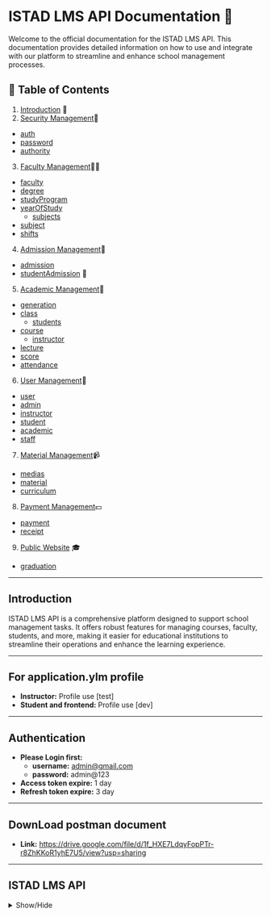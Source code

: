 # ISTAD LMS API Documentation 🚀

Welcome to the official documentation for the ISTAD LMS API. This documentation provides detailed information on how to use and integrate with our platform to streamline and enhance school management processes.

## 📑 Table of Contents

1. [Introduction](#introduction) 🌟
2. [Security Management](#security-management)🔐
- [auth](#auth)
- [password](#password)
- [authority](#authority)
3. [Faculty Management](#faculty-management)👩‍🏫
- [faculty](#faculty)
- [degree](#degree)
- [studyProgram](#studyprogram)
- [yearOfStudy](#yearofstudy)
  - [subjects](#subjects)
- [subject](#subject)
- [shifts](#shifts)
4. [Admission Management](#admission-management)📝
- [admission](#admission)
- [studentAdmission](#studentAdmission) 👨
5. [Academic Management](#academic-management)🔄
- [generation](#generation)
- [class](#class)
  - [students](#students)
- [course](#course)
  - [instructor](#instructor)
- [lecture](#lecture)
- [score](#score)
- [attendance](#attendance)
6. [User Management](#user-management)👤
- [user](#user)
- [admin](#admin)
- [instructor](#instructor)
- [student](#student)
- [academic](#academic)
- [staff](#staff)
7. [Material Management](#material-management)📹
- [medias](#medias)
- [material](#material)
- [curriculum](#curriculum)
8. [Payment Management](#payment-management)💵
- [payment](#payment)
- [receipt](#receipt)
9. [Public Website](#public-website) 🎓
- [graduation](#graduation)

---

## Introduction <a name="introduction"></a>

ISTAD LMS API is a comprehensive platform designed to support school management tasks. It offers robust features for managing courses, faculty, students, and more, making it easier for educational institutions to streamline their operations and enhance the learning experience.

---

## For application.ylm profile <a name=""></a>


- **Instructor:** Profile use [test]
- **Student and frontend:** Profile use [dev]

---

## Authentication <a name=""></a>


- **Please Login first:** 
  - **username:** admin@gmail.com
  - **password:** admin@123
- **Access token expire:** 1 day
- **Refresh token expire:** 3 day

---
## DownLoad postman document <a name=""></a>
- **Link:** https://drive.google.com/file/d/1f_HXE7LdqyFopPTr-r8ZhKKoR1yhE7U5/view?usp=sharing
---
## ISTAD LMS API <a name="istad-lms-api"></a>

<details><summary>Show/Hide</summary>

## Security Management <a name="security-management"></a>

<details><summary>Show/Hide</summary>

## auth <a name="auth"></a>

<details><summary>Show/Hide</summary>

- **login** 
  - **Description:** Endpoint to login.
  - **HTTP Method:** POST
  - **Endpoint:** `/api/v1/auth/login`
  - **Request Body:**

```json
{

  "emailOrUsername": "admin@gmail.com",

  "password": "admin"

}


```
- **Response:** No examples available

- **register(not use)** 
  - **Description:** Endpoint to register(not use).
  - **HTTP Method:** POST
  - **Endpoint:** `/api/v1/auth/register`
  - **Request Body:**

```json
{

   "alias": "pov soknem",

  "nameEn": "soknem",

  "nameKh": "soknem",

  "username": "soknem1234",

   "gender": "Male",

  "email": "soknem@gmail.com",

  "password": "password123",

  "profileImage": "http://example.com/profile.jpg",

  "phoneNumber": "9745632366",

  "cityOrProvince": "Phnom Penh",

  "khanOrDistrict": "Chamkar Mon",

  "sangkatOrCommune": "Tonle Bassac",

  "street": "123",

  "authorities": [

    {

      "authorityName": "user:write"

    }

  ]

}
```
- **Response:** No examples available

- **refresh** 
  - **Description:** Endpoint to refresh.
  - **HTTP Method:** POST
  - **Endpoint:** `/api/v1/auth/refresh`
  - **Request Body:**

```json
{

  "refreshToken": "eyJhbGciOiJSUzI1NiJ9.eyJpc3MiOiJJVFNBRC1MTVMiLCJzdWIiOiJhZG1pbkBnbWFpbC5jb20iLCJleHAiOjE3MTg1NTE4NTQsImlhdCI6MTcxNzk0NzA1NH0.fuj9CvC0k6-oPjbqDAA5ypQAdhtRetA5oriQrTrBopgUTiETbNdHI08QvHu4lCOxYfthxnn-2ZhhyvjBjUdXlNi1DqNjLPaya-p-P4sEA8KkjwaE8avtUs4NY7MZolbik0tTgRlhhIex0Y9PMVc3OmQH9XUS8u37XqlDnoygYjM_e5rK13IckGCpva9mapUPTMq-_rE7lueiQu0NcuknOvnT-OcSFM2n6zYjGn7ajEApOjtPUE2smGAZjQytUOQpYg-NfMXM8CMBfXIUDvF0I00idw5DpdSoDnKQXA5vwp4ruIdiJD7pFmB3OPpIHzRU9fWBN63PnHlzjXoMOzEOiw"

}
```
- **Response:** No examples available

</details>

## password <a name="password"></a>

<details><summary>Show/Hide</summary>

- **getPassword** 
  - **Description:** Endpoint to getpassword.
  - **HTTP Method:** GET
  - **Endpoint:** `/api/v1/password/view`
  - **Request Body:**

```json
{

    "usernameOrEmail" : "admin"

}
```
- **Response:** No examples available

- **changePassword** 
  - **Description:** Endpoint to changepassword.
  - **HTTP Method:** PATCH
  - **Endpoint:** `/api/v1/password/change`
  - **Request Body:**

```json
{

  "emailOrUsername": "it.chhaya@gmail.com",

  "oldPassword": "securepassword123",

  "newPassword": "ChhayaISTAD@12",

  "confirmNewPassword": "ChhayaISTAD@12"

}


```
- **Response:** No examples available

- **resetPassword** 
  - **Description:** Endpoint to resetpassword.
  - **HTTP Method:** PATCH
  - **Endpoint:** `/api/v1/password/reset`
  - **Request Body:**

```json
{

    "usernameOrEmail" : "john_doe"

}
```
- **Response:** No examples available

</details>

## authority <a name="authority"></a>

<details><summary>Show/Hide</summary>

- **getAll** 
  - **Description:** Endpoint to getall.
  - **HTTP Method:** GET
  - **Endpoint:** `/api/v1/authorities?pageNum=0&pageSize=50`
  - **Request Body:**

```json
{"noBody": "noBody"}
```
- **Response:** No examples available

- **create** 
  - **Description:** Endpoint to create.
  - **HTTP Method:** POST
  - **Endpoint:** `/api/v1/authorities`
  - **Request Body:**

```json
{

    "authorityName": "student:read",

    "description": null

}
```
- **Response:** No examples available

</details>

</details>

## Faculty Management <a name="faculty-management"></a>

<details><summary>Show/Hide</summary>

## faculty <a name="faculty"></a>

<details><summary>Show/Hide</summary>

- **createNew** 
  - **Description:** Endpoint to createnew.
  - **HTTP Method:** POST
  - **Endpoint:** `/api/v1/faculties`
  - **Request Body:**

```json
{

    "alias": "sciences-and-technologies",

    "name": "Sciences and Technologies",

    "description": "Sciences and technologies are interconnected fields that aim to understand and apply the natural and physical laws of the universe to develop innovative solutions and improve human life. The following information provides an overview of the various fields of sciences and technologies.",

    "logo": "",

    "address": "123 University Ave",

    "isDraft": false

}
```
- **Response:** No examples available

- **getByAlias** 
  - **Description:** Endpoint to getbyalias.
  - **HTTP Method:** GET
  - **Endpoint:** `/api/v1/faculties/sciences-and-technologies`
  - **Request Body:**

```json

```
- **Response:** No examples available

- **getAll** 
  - **Description:** Endpoint to getall.
  - **HTTP Method:** GET
  - **Endpoint:** `/api/v1/faculties?pageNumber=0&pageSize=25`
  - **Request Body:**

```json
{"noBody": "noBody"}
```
- **Response:** No examples available

- **updateByAlias** 
  - **Description:** Endpoint to updatebyalias.
  - **HTTP Method:** PUT
  - **Endpoint:** `/api/v1/faculties/business-management-i`
  - **Request Body:**

```json
{

    "name": "Business Management",

    "description": "This department now also includes courses on artificial intelligence and machine learning.",

    "address": "456 College St",

    "logo": ""

}
```
- **Response:** No examples available

- **deleteByAlias(not use)** 
  - **Description:** Endpoint to deletebyalias(not use).
  - **HTTP Method:** DELETE
  - **Endpoint:** `/api/v1/faculties/mis`
  - **Request Body:**

```json
{"noBody": "noBody"}
```
- **Response:** No examples available

- **filter** 
  - **Description:** Endpoint to filter.
  - **HTTP Method:** GET
  - **Endpoint:** `/api/v1/faculties/filter?pageNumber=0&pageSize=25`
  - **Request Body:**

```json
{

  "globalOperator": "OR",

  "specsDto": [

    {

      "column": "isDeleted",

      "value": "false",

      "operation": "EQUAL"

    }

  ]

}


```
- **Response:** No examples available

- **enable** 
  - **Description:** Endpoint to enable.
  - **HTTP Method:** PUT
  - **Endpoint:** `/api/v1/faculties/business-management/enable`
  - **Request Body:**

```json
{"noBody": "noBody"}
```
- **Response:** No examples available

- **public** 
  - **Description:** Endpoint to public.
  - **HTTP Method:** PUT
  - **Endpoint:** `/api/v1/faculties/business-management/public`
  - **Request Body:**

```json
{"noBody": "noBody"}
```
- **Response:** No examples available

- **draft** 
  - **Description:** Endpoint to draft.
  - **HTTP Method:** PUT
  - **Endpoint:** `/api/v1/faculties/business-management/draft`
  - **Request Body:**

```json
{"noBody": "noBody"}
```
- **Response:** No examples available

- **disable** 
  - **Description:** Endpoint to disable.
  - **HTTP Method:** PUT
  - **Endpoint:** `/api/v1/faculties/business-management/disable`
  - **Request Body:**

```json
{"noBody": "noBody"}
```
- **Response:** No examples available

</details>

## degree <a name="degree"></a>

<details><summary>Show/Hide</summary>

- **createNew** 
  - **Description:** Endpoint to createnew.
  - **HTTP Method:** POST
  - **Endpoint:** `/api/v1/degrees`
  - **Request Body:**

```json
{

    "alias":"bachelor",

    "level": "Bachelor Degree",

    "description": "This is master degree for student who finished bachelor",

    "isDraft":false

}


```
- **Response:** No examples available

- **getByAlias** 
  - **Description:** Endpoint to getbyalias.
  - **HTTP Method:** GET
  - **Endpoint:** `/api/v1/degrees/bachelor`
  - **Request Body:**

```json
{"noBody": "noBody"}
```
- **Response:** No examples available

- **getAll** 
  - **Description:** Endpoint to getall.
  - **HTTP Method:** GET
  - **Endpoint:** `/api/v1/degrees?pageNumber=0&pageSize=25`
  - **Request Body:**

```json
{"noBody": "noBody"}
```
- **Response:** No examples available

- **updateByAlias** 
  - **Description:** Endpoint to updatebyalias.
  - **HTTP Method:** PUT
  - **Endpoint:** `/api/v1/degrees/master`
  - **Request Body:**

```json
{

    "alias":"master-i",

    "level": "Level 1",

    "description": "This is the first level for master."

}
```
- **Response:** No examples available

- **deleteByAlias(not use)** 
  - **Description:** Endpoint to deletebyalias(not use).
  - **HTTP Method:** DELETE
  - **Endpoint:** `/api/v1/degrees/master`
  - **Request Body:**

```json
{"noBody": "noBody"}
```
- **Response:** No examples available

- **filter** 
  - **Description:** Endpoint to filter.
  - **HTTP Method:** GET
  - **Endpoint:** `/api/v1/degrees/filter?pageNumber=0&pageSize=25`
  - **Request Body:**

```json
{

  "globalOperator": "OR",

  "specsDto": [

    {

      "column": "alias",

      "value": "M",

      "operation": "LIKE"

    }

  ]

}


```
- **Response:** No examples available

- **enable** 
  - **Description:** Endpoint to enable.
  - **HTTP Method:** PUT
  - **Endpoint:** `/api/v1/degrees/master-i/enable`
  - **Request Body:**

```json
{"noBody": "noBody"}
```
- **Response:** No examples available

- **disable** 
  - **Description:** Endpoint to disable.
  - **HTTP Method:** PUT
  - **Endpoint:** `/api/v1/degrees/master-i/disable`
  - **Request Body:**

```json
{"noBody": "noBody"}
```
- **Response:** No examples available

- **public** 
  - **Description:** Endpoint to public.
  - **HTTP Method:** PUT
  - **Endpoint:** `/api/v1/degrees/master-i/public`
  - **Request Body:**

```json
{"noBody": "noBody"}
```
- **Response:** No examples available

- **draft** 
  - **Description:** Endpoint to draft.
  - **HTTP Method:** PUT
  - **Endpoint:** `/api/v1/degrees/master-i/draft`
  - **Request Body:**

```json
{"noBody": "noBody"}
```
- **Response:** No examples available

</details>

## studyProgram <a name="studyprogram"></a>

<details><summary>Show/Hide</summary>

- **createNew** 
  - **Description:** Endpoint to createnew.
  - **HTTP Method:** POST
  - **Endpoint:** `/api/v1/study-programs`
  - **Request Body:**

```json
{

    "alias": "management-information-systems-master-i",

    "studyProgramName": "Master of Management Information Systems",

    "logo":"",

    "description": "The Master of Management Information Systems (MIS) is a degree program that focuses on the application of technology to solve business problems.",

    "facultyAlias": "business-management",

    "degreeAlias": "master-i",

    "isDraft":false

}
```
- **Response:** No examples available

- **updateByAlias** 
  - **Description:** Endpoint to updatebyalias.
  - **HTTP Method:** PUT
  - **Endpoint:** `/api/v1/study-programs/management-information-systems-master-i`
  - **Request Body:**

```json
{

    "alias": "management-information-systems-master-iii",

    "studyProgramName": "Bachelor of MIS",

    "description": "Find out who's wearing what number in the Aston Villa squad this season, plus appearance and goal statistics.",

    "logo": ""

}
```
- **Response:** No examples available

- **getByAlias** 
  - **Description:** Endpoint to getbyalias.
  - **HTTP Method:** GET
  - **Endpoint:** `/api/v1/study-programs/management-information-systems-master-ii`
  - **Request Body:**

```json

```
- **Response:** No examples available

- **getAll** 
  - **Description:** Endpoint to getall.
  - **HTTP Method:** GET
  - **Endpoint:** `/api/v1/study-programs?pageNumber=0&pageSize=25`
  - **Request Body:**

```json
{"noBody": "noBody"}
```
- **Response:** No examples available

- **deleteByAlias(not use)** 
  - **Description:** Endpoint to deletebyalias(not use).
  - **HTTP Method:** DELETE
  - **Endpoint:** `/api/v1/study-programs/{uuid}`
  - **Request Body:**

```json
{"noBody": "noBody"}
```
- **Response:** No examples available

- **filter** 
  - **Description:** Endpoint to filter.
  - **HTTP Method:** GET
  - **Endpoint:** `/api/v1/study-programs/filter?pageNumber=0&pageSize=25`
  - **Request Body:**

```json
{

  "globalOperator": "OR",

  "specsDto": [

    {

      "column": "isDeleted",

      "value": "false",

      "operation": "EQUAL"

    }

  ]

}


```
- **Response:** No examples available

- **enable** 
  - **Description:** Endpoint to enable.
  - **HTTP Method:** PUT
  - **Endpoint:** `/api/v1/study-programs/management-information-systems-master/enable`
  - **Request Body:**

```json
{"noBody": "noBody"}
```
- **Response:** No examples available

- **disable** 
  - **Description:** Endpoint to disable.
  - **HTTP Method:** PUT
  - **Endpoint:** `/api/v1/study-programs/management-information-systems-master/disable`
  - **Request Body:**

```json
{"noBody": "noBody"}
```
- **Response:** No examples available

- **public** 
  - **Description:** Endpoint to public.
  - **HTTP Method:** PUT
  - **Endpoint:** `/api/v1/study-programs/management-information-systems-master/public`
  - **Request Body:**

```json
{"noBody": "noBody"}
```
- **Response:** No examples available

- **draft** 
  - **Description:** Endpoint to draft.
  - **HTTP Method:** PUT
  - **Endpoint:** `/api/v1/study-programs/management-information-systems-master/draft`
  - **Request Body:**

```json
{"noBody": "noBody"}
```
- **Response:** No examples available

</details>

## yearOfStudy <a name="yearofstudy"></a>

<details><summary>Show/Hide</summary>

## subjects <a name="subjects"></a>

<details><summary>Show/Hide</summary>

- **addSubjectsByAlias** 
  - **Description:** Endpoint to addsubjectsbyalias.
  - **HTTP Method:** POST
  - **Endpoint:** `/api/v1/year-of-studies/94a6a16c-7c76-47da-abba-352716070915/subjects`
  - **Request Body:**

```json
{

    "aliasOfSubjects": [

        "java-programming","reactJs"

    ]

}
```
- **Response:** No examples available

- **deletedSubjectFromYearOfStudy** 
  - **Description:** Endpoint to deletedsubjectfromyearofstudy.
  - **HTTP Method:** DELETE
  - **Endpoint:** `/api/v1/year-of-studies/84f538cf-b65d-43e7-94ce-2842431f4395/subjects/java-programming`
  - **Request Body:**

```json

```
- **Response:** No examples available

</details>

- **createNew** 
  - **Description:** Endpoint to createnew.
  - **HTTP Method:** POST
  - **Endpoint:** `/api/v1/year-of-studies`
  - **Request Body:**

```json
{

  "year": 1,

  "semester": 2,

  "studyProgramAlias": "management-information-systems-master",

  "isDraft":false

}
```
- **Response:** No examples available

- **updateByUuid** 
  - **Description:** Endpoint to updatebyuuid.
  - **HTTP Method:** PUT
  - **Endpoint:** `/api/v1/year-of-studies/94a6a16c-7c76-47da-abba-352716070915`
  - **Request Body:**

```json
{

  "year": 1,

  "semester": 1

}
```
- **Response:** No examples available

- **getByUuid** 
  - **Description:** Endpoint to getbyuuid.
  - **HTTP Method:** GET
  - **Endpoint:** `/api/v1/year-of-studies/94a6a16c-7c76-47da-abba-352716070915`
  - **Request Body:**

```json
{"noBody": "noBody"}
```
- **Response:** No examples available

- **getAll** 
  - **Description:** Endpoint to getall.
  - **HTTP Method:** GET
  - **Endpoint:** `/api/v1/year-of-studies?pageNumber=0&pageSize=25`
  - **Request Body:**

```json
{"noBody": "noBody"}
```
- **Response:** No examples available

- **deleteByUuid(not use)** 
  - **Description:** Endpoint to deletebyuuid(not use).
  - **HTTP Method:** DELETE
  - **Endpoint:** `/api/v1/year-of-studies/f9286264-e902-431b-a837-22b95e8afaf6`
  - **Request Body:**

```json
{"noBody": "noBody"}
```
- **Response:** No examples available

- **filter** 
  - **Description:** Endpoint to filter.
  - **HTTP Method:** GET
  - **Endpoint:** `/api/v1/year-of-studies/filter?pageNumber=0&pageSize=25`
  - **Request Body:**

```json
{

  "globalOperator": "OR",

  "specsDto": [

    {

      "column": "year",

      "value": "1",

      "operation": "EQUAL"

    }

  ]

}


```
- **Response:** No examples available

- **enable** 
  - **Description:** Endpoint to enable.
  - **HTTP Method:** PUT
  - **Endpoint:** `/api/v1/year-of-studies/94a6a16c-7c76-47da-abba-352716070915/enable`
  - **Request Body:**

```json
{"noBody": "noBody"}
```
- **Response:** No examples available

- **disable** 
  - **Description:** Endpoint to disable.
  - **HTTP Method:** PUT
  - **Endpoint:** `/api/v1/year-of-studies/94a6a16c-7c76-47da-abba-352716070915/disable`
  - **Request Body:**

```json
{"noBody": "noBody"}
```
- **Response:** No examples available

- **public** 
  - **Description:** Endpoint to public.
  - **HTTP Method:** PUT
  - **Endpoint:** `/api/v1/year-of-studies/94a6a16c-7c76-47da-abba-352716070915/public`
  - **Request Body:**

```json
{"noBody": "noBody"}
```
- **Response:** No examples available

- **draft** 
  - **Description:** Endpoint to draft.
  - **HTTP Method:** PUT
  - **Endpoint:** `/api/v1/year-of-studies/94a6a16c-7c76-47da-abba-352716070915/draft`
  - **Request Body:**

```json
{"noBody": "noBody"}
```
- **Response:** No examples available

</details>

## subject <a name="subject"></a>

<details><summary>Show/Hide</summary>

- **createNew** 
  - **Description:** Endpoint to createnew.
  - **HTTP Method:** POST
  - **Endpoint:** `/api/v1/subjects`
  - **Request Body:**

```json
{

  "alias": "java-programming",

  "title": "java programing",

  "logo":"",

  "internship":1,

  "theory":2,

  "practice":1,

  "duration":80,

  "curriculum": {

    "modules": [

      {

        "title": "Basics of Computing",

        "content": "Introduction to basic computing concepts."

      },

      {

        "title": "Programming Fundamentals",

        "content": "Learning the basics of programming."

      }

    ]

  },

  "thumbnail": "http://example.com/thumbnail.jpg",

  "description": "This is a sample description.",

  "isDraft": true

}


```
- **Response:** No examples available

- **updateByAlias** 
  - **Description:** Endpoint to updatebyalias.
  - **HTTP Method:** PUT
  - **Endpoint:** `/api/v1/subjects/reactJs`
  - **Request Body:**

```json
{

    "alias": "reactJs",

    "subjectName": " ReactJs framework",

     "description": "The Spring Framework is an application framework and inversion of control container for the Java platform.",

    "logo": "1f49fc23-3da5-4fe0-a50f-7140ff29cffa.png",

    "duration": 80

}
```
- **Response:** No examples available

- **getByAlias** 
  - **Description:** Endpoint to getbyalias.
  - **HTTP Method:** GET
  - **Endpoint:** `/api/v1/subjects/reactJs`
  - **Request Body:**

```json

```
- **Response:** No examples available

- **getAll** 
  - **Description:** Endpoint to getall.
  - **HTTP Method:** GET
  - **Endpoint:** `/api/v1/subjects?pageNumber=0&pageSize=25`
  - **Request Body:**

```json
{"noBody": "noBody"}
```
- **Response:** No examples available

- **deleteByAlias(not use)** 
  - **Description:** Endpoint to deletebyalias(not use).
  - **HTTP Method:** DELETE
  - **Endpoint:** `/api/v1/subbjects/java-basic`
  - **Request Body:**

```json
{"noBody": "noBody"}
```
- **Response:** No examples available

- **filter** 
  - **Description:** Endpoint to filter.
  - **HTTP Method:** GET
  - **Endpoint:** `/api/v1/subjects/filter?pageNumber=0&pageSize=25`
  - **Request Body:**

```json
{

  "globalOperator": "OR",

  "specsDto": [

    {

      "column": "alias",

      "value": "react",

      "operation": "LIKE"

    }

  ]

}


```
- **Response:** No examples available

- **disable** 
  - **Description:** Endpoint to disable.
  - **HTTP Method:** PUT
  - **Endpoint:** `/api/v1/subjects/reactJs/disable`
  - **Request Body:**

```json
{"noBody": "noBody"}
```
- **Response:** No examples available

- **enable** 
  - **Description:** Endpoint to enable.
  - **HTTP Method:** PUT
  - **Endpoint:** `/api/v1/subjects/java-basic/enable`
  - **Request Body:**

```json
{"noBody": "noBody"}
```
- **Response:** No examples available

- **public** 
  - **Description:** Endpoint to public.
  - **HTTP Method:** PUT
  - **Endpoint:** `/api/v1/subjects/java-basic/public`
  - **Request Body:**

```json
{"noBody": "noBody"}
```
- **Response:** No examples available

- **private** 
  - **Description:** Endpoint to private.
  - **HTTP Method:** PUT
  - **Endpoint:** `/api/v1/subjects/java-basic/private`
  - **Request Body:**

```json
{"noBody": "noBody"}
```
- **Response:** No examples available

</details>

## shifts <a name="shifts"></a>

<details><summary>Show/Hide</summary>

- **createNew** 
  - **Description:** Endpoint to createnew.
  - **HTTP Method:** POST
  - **Endpoint:** `/api/v1/shifts`
  - **Request Body:**

```json
{

  "alias": "weekday-morning",

  "name": "Weekday morning",

  "startTime": "08:00:00",

  "endTime": "12:00:00",

  "weekday": true,

  "isDraft":false,

  "description": "This is the morning shift for weekday"

}


```
- **Response:** No examples available

- **updateByAlias** 
  - **Description:** Endpoint to updatebyalias.
  - **HTTP Method:** PUT
  - **Endpoint:** `/api/v1/shifts/weekday-evening`
  - **Request Body:**

```json
{

  "alias": "weekday-afternoon",

  "name": "Weekday Afternoon",

  "startTime": "13:30:00",

  "endTime": "17:30:00",

  "weekday": true,

  "description": "This is the afternoon shift for weekday"

}
```
- **Response:** No examples available

- **getByAlias** 
  - **Description:** Endpoint to getbyalias.
  - **HTTP Method:** GET
  - **Endpoint:** `/api/v1/shifts/weekday-morning`
  - **Request Body:**

```json

```
- **Response:** No examples available

- **getAll** 
  - **Description:** Endpoint to getall.
  - **HTTP Method:** GET
  - **Endpoint:** `/api/v1/shifts?pageNumber=0&pageSize=25`
  - **Request Body:**

```json
{"noBody": "noBody"}
```
- **Response:** No examples available

- **deleteByAlias(not use)** 
  - **Description:** Endpoint to deletebyalias(not use).
  - **HTTP Method:** DELETE
  - **Endpoint:** `/api/v1/shifts/weekday-evening`
  - **Request Body:**

```json
{"noBody": "noBody"}
```
- **Response:** No examples available

- **filter** 
  - **Description:** Endpoint to filter.
  - **HTTP Method:** GET
  - **Endpoint:** `/api/v1/shifts/filter?pageNumber=0&pageSize=25`
  - **Request Body:**

```json
{

  "globalOperator": "OR",

  "specsDto": [

    {

      "column": "startTime",

      "value": "18:00:00",

      "operation": "LESS_THAN"

    }

  ]

}


```
- **Response:** No examples available

- **enable** 
  - **Description:** Endpoint to enable.
  - **HTTP Method:** PUT
  - **Endpoint:** `/api/v1/shifts/weekday-morning/enable`
  - **Request Body:**

```json
{"noBody": "noBody"}
```
- **Response:** No examples available

- **disable** 
  - **Description:** Endpoint to disable.
  - **HTTP Method:** PUT
  - **Endpoint:** `/api/v1/shifts/weekday-morning/disable`
  - **Request Body:**

```json
{"noBody": "noBody"}
```
- **Response:** No examples available

- **public** 
  - **Description:** Endpoint to public.
  - **HTTP Method:** PUT
  - **Endpoint:** `/api/v1/shifts/weekday-morning/public`
  - **Request Body:**

```json
{"noBody": "noBody"}
```
- **Response:** No examples available

- **draft** 
  - **Description:** Endpoint to draft.
  - **HTTP Method:** PUT
  - **Endpoint:** `/api/v1/shifts/weekday-morning/draft`
  - **Request Body:**

```json
{"noBody": "noBody"}
```
- **Response:** No examples available

</details>

</details>

## Admission Management <a name="admission-management"></a>

<details><summary>Show/Hide</summary>

## admission <a name="admission"></a>

<details><summary>Show/Hide</summary>

- **createNew** 
  - **Description:** Endpoint to createnew.
  - **HTTP Method:** POST
  - **Endpoint:** `/api/v1/admissions`
  - **Request Body:**

```json
{

  "status": 1,

  "remark": "this admission for first generation",

  "openDate": "2027-05-30",

   "endDate": "2028-05-30",

  "telegramLink": "https://t.me/admission_group"

}


```
- **Response:** No examples available

- **getByUuid** 
  - **Description:** Endpoint to getbyuuid.
  - **HTTP Method:** GET
  - **Endpoint:** `/api/v1/admissions/68eb704f-eed1-4e52-949a-ecc0f9b42931`
  - **Request Body:**

```json

```
- **Response:** No examples available

- **getAll** 
  - **Description:** Endpoint to getall.
  - **HTTP Method:** GET
  - **Endpoint:** `/api/v1/admissions?pageNumber=0&pageSize=25`
  - **Request Body:**

```json
{"noBody": "noBody"}
```
- **Response:** No examples available

- **updateByUuid** 
  - **Description:** Endpoint to updatebyuuid.
  - **HTTP Method:** PUT
  - **Endpoint:** `/api/v1/admissions/68eb704f-eed1-4e52-949a-ecc0f9b42931`
  - **Request Body:**

```json
{ "remark": "update",

  "endDate": "2028-02-02",

  "telegramLink":"no link yet"

}
```
- **Response:** No examples available

- **deleteByUuid(not use)** 
  - **Description:** Endpoint to deletebyuuid(not use).
  - **HTTP Method:** DELETE
  - **Endpoint:** `/api/v1/admissions/beb2fcee-0e2f-4377-88dd-04221a56dcb4`
  - **Request Body:**

```json
{"noBody": "noBody"}
```
- **Response:** No examples available

- **filter** 
  - **Description:** Endpoint to filter.
  - **HTTP Method:** GET
  - **Endpoint:** `/api/v1/admissions/filter?pageNumber=0&pageSize=25`
  - **Request Body:**

```json
{

  "globalOperator": "AND",

  "specsDto": [

    {

      "column": "status",

      "value": "2",

      "operation": "EQUAL"

    }

  ]

}


```
- **Response:** No examples available

- **disable** 
  - **Description:** Endpoint to disable.
  - **HTTP Method:** PUT
  - **Endpoint:** `/api/v1/admissions/68eb704f-eed1-4e52-949a-ecc0f9b42931/disable`
  - **Request Body:**

```json
{"noBody": "noBody"}
```
- **Response:** No examples available

- **enable** 
  - **Description:** Endpoint to enable.
  - **HTTP Method:** PUT
  - **Endpoint:** `/api/v1/admissions/68eb704f-eed1-4e52-949a-ecc0f9b42931/enable`
  - **Request Body:**

```json
{"noBody": "noBody"}
```
- **Response:** No examples available

- **updateStatusByUuid** 
  - **Description:** Endpoint to updatestatusbyuuid.
  - **HTTP Method:** PUT
  - **Endpoint:** `/api/v1/admissions/68eb704f-eed1-4e52-949a-ecc0f9b42931/status`
  - **Request Body:**

```json
{

    "status":1

}
```
- **Response:** No examples available

</details>

## studentAmission <a name="studentamission"></a>

<details><summary>Show/Hide</summary>

- **createNew** 
  - **Description:** Endpoint to createnew.
  - **HTTP Method:** POST
  - **Endpoint:** `/api/v1/student-admissions`
  - **Request Body:**

```json
{

  "nameEn": "pov soknem",

  "nameKh": "ពៅ​ សុខណែម",

  "email": "soknem@gmail.com",

  "highSchool": "snoul highSchool",

  "phoneNumber": "021456894",

  "dob": "2003-01-01",

  "pob": "karatie province",

  "bacIiGrade": "A",

  "gender": "Male",

  "avatar": "",

  "address": "123 Main Street",

  "guardianContact": "+1987654321",

  "guardianRelationShip": "Parent",

  "knownIstad": "By social media",

  "identity": "123ABC",

  "biography": ".",

  "shiftAlias": "weekday-morning",

  "studyProgramAlias": "management-information-systems-master",

  "degreeAlias": "master-i"

}




```
- **Response:** No examples available

- **getByUuid** 
  - **Description:** Endpoint to getbyuuid.
  - **HTTP Method:** GET
  - **Endpoint:** `/api/v1/student-admissions/736b0871-2c04-4dc9-a8d7-6d2d8bd9fee3`
  - **Request Body:**

```json

```
- **Response:** No examples available

- **getAll** 
  - **Description:** Endpoint to getall.
  - **HTTP Method:** GET
  - **Endpoint:** `/api/v1/student-admissions?pageNumber=0&pageSize=25`
  - **Request Body:**

```json
{"noBody": "noBody"}
```
- **Response:** No examples available

- **updateByUuid** 
  - **Description:** Endpoint to updatebyuuid.
  - **HTTP Method:** PUT
  - **Endpoint:** `/api/v1/student-admissions/2eef8ea3-158b-4ad6-890a-58cfd12133d1`
  - **Request Body:**

```json
{ "nameEn": "soknem",

  "email": "soknem@example.com",

  "dob": "1990-01-01",

  "gender": "Males",

  "avatar": "https://example.com/avatar.jpg"

}
```
- **Response:** No examples available

- **deleteByUuid(not use)** 
  - **Description:** Endpoint to deletebyuuid(not use).
  - **HTTP Method:** DELETE
  - **Endpoint:** `/api/v1/student-admissions/beb2fcee-0e2f-4377-88dd-04221a56dcb4`
  - **Request Body:**

```json
{"noBody": "noBody"}
```
- **Response:** No examples available

- **filter** 
  - **Description:** Endpoint to filter.
  - **HTTP Method:** GET
  - **Endpoint:** `/api/v1/student-admissions/filter?pageNumber=0&pageSize=25`
  - **Request Body:**

```json
{

  "globalOperator": "AND",

  "specsDto": [

    {

      "column": "nameEn",

      "value": "s",

      "operation": "LIKE"

    },

    {

      "column": "level",

      "value": "level2",

      "operation": "EQUAL",

      "joinTable": "degree"

    }

  ]

}


```
- **Response:** No examples available

</details>

</details>

## Academic Management <a name="academic-management"></a>

<details><summary>Show/Hide</summary>

## generation <a name="generation"></a>

<details><summary>Show/Hide</summary>

- **createNew** 
  - **Description:** Endpoint to createnew.
  - **HTTP Method:** POST
  - **Endpoint:** `/api/v1/generations`
  - **Request Body:**

```json
{

  "alias": "gen1",

  "name": "Generation ",

  "description": "This is the first generation.",

  "startYear": 2025,

  "endYear": 2026,

  "isDraft":false

}


```
- **Response:** No examples available

- **getByAlias** 
  - **Description:** Endpoint to getbyalias.
  - **HTTP Method:** GET
  - **Endpoint:** `/api/v1/generations/gen1`
  - **Request Body:**

```json
{"noBody": "noBody"}
```
- **Response:** No examples available

- **getAll** 
  - **Description:** Endpoint to getall.
  - **HTTP Method:** GET
  - **Endpoint:** `/api/v1/generations?pageNumber=0&pageSize=25`
  - **Request Body:**

```json
{"noBody": "noBody"}
```
- **Response:** No examples available

- **updateByAlias** 
  - **Description:** Endpoint to updatebyalias.
  - **HTTP Method:** PUT
  - **Endpoint:** `/api/v1/generations/gen1`
  - **Request Body:**

```json
{

  "alias": "gen1",

  "name": "Generation 1",

  "description": "This is the first generation.",

  "startYear": 2025,

  "endYear": 2027

}


```
- **Response:** No examples available

- **deleteByAlias(not use)** 
  - **Description:** Endpoint to deletebyalias(not use).
  - **HTTP Method:** DELETE
  - **Endpoint:** `/api/v1/generations/gen1`
  - **Request Body:**

```json
{"noBody": "noBody"}
```
- **Response:** No examples available

- **filter** 
  - **Description:** Endpoint to filter.
  - **HTTP Method:** GET
  - **Endpoint:** `/api/v1/generations/filter?pageNumber=0&pageSize=25`
  - **Request Body:**

```json
{

  "globalOperator": "OR",

  "specsDto": [

    {

      "column": "alias",

      "value": "g",

      "operation": "LIKE"

    }

  ]

}


```
- **Response:** No examples available

- **enable** 
  - **Description:** Endpoint to enable.
  - **HTTP Method:** PUT
  - **Endpoint:** `/api/v1/generations/gen1/enable`
  - **Request Body:**

```json
{"noBody": "noBody"}
```
- **Response:** No examples available

- **disable** 
  - **Description:** Endpoint to disable.
  - **HTTP Method:** PUT
  - **Endpoint:** `/api/v1/generations/gen1/enable`
  - **Request Body:**

```json
{"noBody": "noBody"}
```
- **Response:** No examples available

- **public** 
  - **Description:** Endpoint to public.
  - **HTTP Method:** PUT
  - **Endpoint:** `/api/v1/generations/gen1/public`
  - **Request Body:**

```json
{"noBody": "noBody"}
```
- **Response:** No examples available

- **draft** 
  - **Description:** Endpoint to draft.
  - **HTTP Method:** PUT
  - **Endpoint:** `/api/v1/generations/gen1/draft`
  - **Request Body:**

```json
{"noBody": "noBody"}
```
- **Response:** No examples available

</details>

## class <a name="class"></a>

<details><summary>Show/Hide</summary>

## students <a name="students"></a>

<details><summary>Show/Hide</summary>

- **addStudentByUuid** 
  - **Description:** Endpoint to addstudentbyuuid.
  - **HTTP Method:** POST
  - **Endpoint:** `/api/v1/classes/dev-op/students`
  - **Request Body:**

```json
{

    "studentUuid":[

        "dd87eb8f-974a-4f9d-874a-1d2daad5f7a0"

    ]

}
```
- **Response:** No examples available

- **deleteStudentByUuid** 
  - **Description:** Endpoint to deletestudentbyuuid.
  - **HTTP Method:** DELETE
  - **Endpoint:** `/api/v1/classes/{alias}/students/{uuid}`
  - **Request Body:**

```json
{"noBody": "noBody"}
```
- **Response:** No examples available

</details>

- **createNew** 
  - **Description:** Endpoint to createnew.
  - **HTTP Method:** POST
  - **Endpoint:** `/api/v1/classes`
  - **Request Body:**

```json
{

  "alias": "f6",

  "className": "data",

  "description": "data analytics class",

  "year":1,

   "instructorUuid": null,

  "studyProgramAlias": "management-information-systems-master",

  "shiftAlias": "weekday-morning",

  "generationAlias": "gen1",

  "studentUuid": [

        

  ],

  "isDraft":false

}


```
- **Response:** No examples available

- **getByAlias** 
  - **Description:** Endpoint to getbyalias.
  - **HTTP Method:** GET
  - **Endpoint:** `/api/v1/classes/dev-op2`
  - **Request Body:**

```json
{"noBody": "noBody"}
```
- **Response:** No examples available

- **getAll** 
  - **Description:** Endpoint to getall.
  - **HTTP Method:** GET
  - **Endpoint:** `/api/v1/classes?pageNumber=0&pageSize=25`
  - **Request Body:**

```json
{"noBody": "noBody"}
```
- **Response:** No examples available

- **updateByAlias** 
  - **Description:** Endpoint to updatebyalias.
  - **HTTP Method:** PUT
  - **Endpoint:** `/api/v1/classes/beginners.`
  - **Request Body:**

```json
{

    "alias":"beginner",

    "level": "Level 2",

    "description": "This is the first level for beginners."

}
```
- **Response:** No examples available

- **deleteByAlias(not use)** 
  - **Description:** Endpoint to deletebyalias(not use).
  - **HTTP Method:** DELETE
  - **Endpoint:** `/api/v1/classes/e2`
  - **Request Body:**

```json
{"noBody": "noBody"}
```
- **Response:** No examples available

- **filter** 
  - **Description:** Endpoint to filter.
  - **HTTP Method:** GET
  - **Endpoint:** `/api/v1/classes/filter?pageNumber=0&pageSize=25`
  - **Request Body:**

```json
{

  "globalOperator": "OR",

  "specsDto": [

    {

      "column": "alias",

      "value": "gen1",

      "operation": "EQUAL",

      "joinTable": "generation"

    }

  ]

}


```
- **Response:** No examples available

- **enable** 
  - **Description:** Endpoint to enable.
  - **HTTP Method:** PUT
  - **Endpoint:** `/api/v1/classes/alias/enable`
  - **Request Body:**

```json
{"noBody": "noBody"}
```
- **Response:** No examples available

- **disable** 
  - **Description:** Endpoint to disable.
  - **HTTP Method:** PUT
  - **Endpoint:** `/api/v1/classes/alias/enable`
  - **Request Body:**

```json
{"noBody": "noBody"}
```
- **Response:** No examples available

- **public** 
  - **Description:** Endpoint to public.
  - **HTTP Method:** PUT
  - **Endpoint:** `/api/v1/classes/alias/public`
  - **Request Body:**

```json
{"noBody": "noBody"}
```
- **Response:** No examples available

- **draft** 
  - **Description:** Endpoint to draft.
  - **HTTP Method:** PUT
  - **Endpoint:** `/api/v1/classes/alias/draft`
  - **Request Body:**

```json
{"noBody": "noBody"}
```
- **Response:** No examples available

</details>

## course <a name="course"></a>

<details><summary>Show/Hide</summary>

## instructor <a name="instructor"></a>

<details><summary>Show/Hide</summary>

- **addInstructorByUuid** 
  - **Description:** Endpoint to addinstructorbyuuid.
  - **HTTP Method:** POST
  - **Endpoint:** `/api/v1/courses/{alias}/instructors/{uuid}`
  - **Request Body:**

```json
{"noBody": "noBody"}
```
- **Response:** No examples available

- **deleteInstructorByUuid** 
  - **Description:** Endpoint to deleteinstructorbyuuid.
  - **HTTP Method:** DELETE
  - **Endpoint:** `/api/v1/courses/{alias}/instructors/{uuid}`
  - **Request Body:**

```json
{"noBody": "noBody"}
```
- **Response:** No examples available

</details>

- **createNew(not use)** 
  - **Description:** Endpoint to createnew(not use).
  - **HTTP Method:** POST
  - **Endpoint:** `/api/v1/courses`
  - **Request Body:**

```json
{

    "alias":"java2",

    "title": "java2",

    "status": 1,

    "subjectAlias":"java-basic",

    "instructorUuid": "7a0339b5-62e2-4dd3-bc8d-c4de2402b2d0",

    "classAlias": "db1",

    "isDraft":false

}


```
- **Response:** No examples available

- **getByAlias** 
  - **Description:** Endpoint to getbyalias.
  - **HTTP Method:** GET
  - **Endpoint:** `/api/v1/courses/java-advance-data`
  - **Request Body:**

```json
{"noBody": "noBody"}
```
- **Response:** No examples available

- **getAll** 
  - **Description:** Endpoint to getall.
  - **HTTP Method:** GET
  - **Endpoint:** `/api/v1/courses?pageNumber=0&pageSize=25`
  - **Request Body:**

```json
{"noBody": "noBody"}
```
- **Response:** No examples available

- **updateByAlias** 
  - **Description:** Endpoint to updatebyalias.
  - **HTTP Method:** PUT
  - **Endpoint:** `/api/v1/courses/java2`
  - **Request Body:**

```json
{

    "alias":"beginner",

    "level": "Level 2",

    "description": "This is the first level for beginners."

}
```
- **Response:** No examples available

- **deleteByAlias(not use)** 
  - **Description:** Endpoint to deletebyalias(not use).
  - **HTTP Method:** DELETE
  - **Endpoint:** `/api/v1/course/{alias}`
  - **Request Body:**

```json
{"noBody": "noBody"}
```
- **Response:** No examples available

- **filter** 
  - **Description:** Endpoint to filter.
  - **HTTP Method:** GET
  - **Endpoint:** `/api/v1/courses/filter?pageNumber=0&pageSize=25`
  - **Request Body:**

```json
{

  "globalOperator": "AND",

  "specsDto": [

    {

      "column": "alias",

      "value": "java",

      "operation": "LIKE"

    },

    {

      "column": "alias",

      "value": "d",

      "operation": "LIKE",

      "joinTable":"oneClass"

    },

    {

      "column": "alias",

      "value": "gen2",

      "operation": "LIKE",

      "joinTable":"oneClass.generation"

    }

  ]

}


```
- **Response:** No examples available

- **enable** 
  - **Description:** Endpoint to enable.
  - **HTTP Method:** PUT
  - **Endpoint:** `/api/v1/courses/{uuid}/enable`
  - **Request Body:**

```json
{"noBody": "noBody"}
```
- **Response:** No examples available

- **disable** 
  - **Description:** Endpoint to disable.
  - **HTTP Method:** PUT
  - **Endpoint:** `/api/v1/courses/{uuid}/enable`
  - **Request Body:**

```json
{"noBody": "noBody"}
```
- **Response:** No examples available

</details>

## lecture <a name="lecture"></a>

<details><summary>Show/Hide</summary>

- **createNew** 
  - **Description:** Endpoint to createnew.
  - **HTTP Method:** POST
  - **Endpoint:** `/api/v1/lectures`
  - **Request Body:**

```json
{

    "alias": "Introduction to Java",

    "startTime": "09:00 AM",

    "endTime": "11:00 AM",

    "description": "This lecture covers the basics of Java programming.",

    "lectureDate": "2024-05-27",

    "status": true,

    "courseAlias": "JAVA101",

    "isDraft":false

}


```
- **Response:** No examples available

- **getByAlias** 
  - **Description:** Endpoint to getbyalias.
  - **HTTP Method:** GET
  - **Endpoint:** `/api/v1/lectures`
  - **Request Body:**

```json

```
- **Response:** No examples available

- **getAll** 
  - **Description:** Endpoint to getall.
  - **HTTP Method:** GET
  - **Endpoint:** `/api/v1/faculties?pageNumber=0&pageSize=25`
  - **Request Body:**

```json
{"noBody": "noBody"}
```
- **Response:** No examples available

- **updateByAlias** 
  - **Description:** Endpoint to updatebyalias.
  - **HTTP Method:** PUT
  - **Endpoint:** `/api/v1/lectures/Introduction to Java`
  - **Request Body:**

```json
{

    "alias": "Introduction to Java",

    "startTime": "09:00 AM",

    "endTime": "11:00 AM",

    "description": "updated.",

    "lectureDate": "2024-05-27",

    "status": true,

    "courseAlias": "JAVA102"

}


```
- **Response:** No examples available

- **deleteByAlias(not use)** 
  - **Description:** Endpoint to deletebyalias(not use).
  - **HTTP Method:** DELETE
  - **Endpoint:** `/api/v1/lectures/Introduction to Java`
  - **Request Body:**

```json
{"noBody": "noBody"}
```
- **Response:** No examples available

- **filter** 
  - **Description:** Endpoint to filter.
  - **HTTP Method:** GET
  - **Endpoint:** `/api/v1/lectures/filter?pageNumber=0&pageSize=25`
  - **Request Body:**

```json
{

  "globalOperator": "OR",

  "specsDto": [

    {

      "column": "alias",

      "value": "c",

      "operation": "LIKE"

    }

  ]

}


```
- **Response:** No examples available

- **enable** 
  - **Description:** Endpoint to enable.
  - **HTTP Method:** PUT
  - **Endpoint:** `/api/v1/faculties/{uuid}/enable`
  - **Request Body:**

```json
{"noBody": "noBody"}
```
- **Response:** No examples available

- **disable** 
  - **Description:** Endpoint to disable.
  - **HTTP Method:** PUT
  - **Endpoint:** `/api/v1/faculties/{uuid}/enable`
  - **Request Body:**

```json
{"noBody": "noBody"}
```
- **Response:** No examples available

</details>

## score <a name="score"></a>

<details><summary>Show/Hide</summary>

- **createNew** 
  - **Description:** Endpoint to createnew.
  - **HTTP Method:** POST
  - **Endpoint:** `/api/v1/scores`
  - **Request Body:**

```json
{

    "semester": 1,

    "activityScore": 85.5,

    "attendanceScore": 90.0,

    "midtermExamScore": 78.0,

    "finalExamScore": 88.5,

    "miniProjectScore": 92.0,

    "assignmentScore": 80.0,

    "studentUuid": "c11bef99-b3a9-4e99-a15f-ac7cae8726ad",

    "courseAlias": "java1"

}




```
- **Response:** No examples available

- **getByAlias** 
  - **Description:** Endpoint to getbyalias.
  - **HTTP Method:** GET
  - **Endpoint:** `/api/v1/scores/{uuid}`
  - **Request Body:**

```json

```
- **Response:** No examples available

- **getAll** 
  - **Description:** Endpoint to getall.
  - **HTTP Method:** GET
  - **Endpoint:** `/api/v1/scores?pageNumber=0&pageSize=25`
  - **Request Body:**

```json
{"noBody": "noBody"}
```
- **Response:** No examples available

- **updateByAlias** 
  - **Description:** Endpoint to updatebyalias.
  - **HTTP Method:** PUT
  - **Endpoint:** `/api/v1/scores/{uuid}`
  - **Request Body:**

```json
{

    "activityScore": 85.5,

    "attendanceScore": 90.0,

    "midtermExamScore": 78.0,

    "finalExamScore": 88.5,

    "miniProjectScore": 92.0,

    "assignmentScore": 80.0

}
```
- **Response:** No examples available

- **deleteByAlias(not use)** 
  - **Description:** Endpoint to deletebyalias(not use).
  - **HTTP Method:** DELETE
  - **Endpoint:** `/api/v1/scores/{uuid}`
  - **Request Body:**

```json
{"noBody": "noBody"}
```
- **Response:** No examples available

- **filter** 
  - **Description:** Endpoint to filter.
  - **HTTP Method:** GET
  - **Endpoint:** `/api/v1/scores/filter?pageNumber=0&pageSize=25`
  - **Request Body:**

```json
{

  "globalOperator": "OR",

  "specsDto": [

    {

      "column": "semester",

      "value": "5",

      "operation": "IN"

    }

  ]

}


```
- **Response:** No examples available

- **enable** 
  - **Description:** Endpoint to enable.
  - **HTTP Method:** PUT
  - **Endpoint:** `/api/v1/scores/{uuid}/enable`
  - **Request Body:**

```json
{"noBody": "noBody"}
```
- **Response:** No examples available

- **disable** 
  - **Description:** Endpoint to disable.
  - **HTTP Method:** PUT
  - **Endpoint:** `/api/v1/scores/{uuid}/enable`
  - **Request Body:**

```json
{"noBody": "noBody"}
```
- **Response:** No examples available

</details>

## attendance <a name="attendance"></a>

<details><summary>Show/Hide</summary>

- **createNew** 
  - **Description:** Endpoint to createnew.
  - **HTTP Method:** POST
  - **Endpoint:** `/api/v1/attendances`
  - **Request Body:**

```json
{

  "status": 1,

  "note": "this student is present",

  "studentUuid": "123e4567-e89b-12d3-a456-426614174000",

  "lectureAlias": "lecture123"

}






```
- **Response:** No examples available

- **getByAlias** 
  - **Description:** Endpoint to getbyalias.
  - **HTTP Method:** GET
  - **Endpoint:** `/api/v1/attendances/{uuid}`
  - **Request Body:**

```json

```
- **Response:** No examples available

- **getAll** 
  - **Description:** Endpoint to getall.
  - **HTTP Method:** GET
  - **Endpoint:** `/api/v1/attendances?pageNumber=0&pageSize=25`
  - **Request Body:**

```json
{"noBody": "noBody"}
```
- **Response:** No examples available

- **updateByAlias** 
  - **Description:** Endpoint to updatebyalias.
  - **HTTP Method:** PUT
  - **Endpoint:** `/api/v1/attendances/{uuid}`
  - **Request Body:**

```json
{

  "status": 1,

  "note": "This is a note"

}


```
- **Response:** No examples available

- **deleteByAlias(not use)** 
  - **Description:** Endpoint to deletebyalias(not use).
  - **HTTP Method:** DELETE
  - **Endpoint:** `/api/v1/attendances/{uuid}`
  - **Request Body:**

```json
{"noBody": "noBody"}
```
- **Response:** No examples available

- **filter** 
  - **Description:** Endpoint to filter.
  - **HTTP Method:** GET
  - **Endpoint:** `/api/v1/scores/filter?pageNumber=0&pageSize=25`
  - **Request Body:**

```json
{

  "globalOperator": "OR",

  "specsDto": [

    {

      "column": "status",

      "value": "1",

      "operation": "EQUAL"

    }

  ]

}


```
- **Response:** No examples available

</details>

</details>

## User Management <a name="user-management"></a>

<details><summary>Show/Hide</summary>

## user <a name="user"></a>

<details><summary>Show/Hide</summary>

- **getAll** 
  - **Description:** Endpoint to getall.
  - **HTTP Method:** GET
  - **Endpoint:** `/api/v1/users?pageNumber=0&pageSize=25`
  - **Request Body:**

```json
{"noBody": "noBody"}
```
- **Response:** No examples available

- **getAllDetail** 
  - **Description:** Endpoint to getalldetail.
  - **HTTP Method:** GET
  - **Endpoint:** `/api/v1/users/details?pageNumber=0&pageSize=25`
  - **Request Body:**

```json
{"noBody": "noBody"}
```
- **Response:** No examples available

- **getByUuid** 
  - **Description:** Endpoint to getbyuuid.
  - **HTTP Method:** GET
  - **Endpoint:** `/api/v1/users/8e221fd6-14d5-4e65-8704-d1a79f5abac8`
  - **Request Body:**

```json
{"noBody": "noBody"}
```
- **Response:** No examples available

- **getDetailByUuid** 
  - **Description:** Endpoint to getdetailbyuuid.
  - **HTTP Method:** GET
  - **Endpoint:** `/api/v1/users/details/412201d1-27a1-481a-8573-28daa9a3f8ea`
  - **Request Body:**

```json
{"noBody": "noBody"}
```
- **Response:** No examples available

- **getAllAdminUser** 
  - **Description:** Endpoint to getalladminuser.
  - **HTTP Method:** GET
  - **Endpoint:** `/api/v1/users/admins?pageNumber=0&pageSize=25`
  - **Request Body:**

```json
{"noBody": "noBody"}
```
- **Response:** No examples available

- **updateByUuid** 
  - **Description:** Endpoint to updatebyuuid.
  - **HTTP Method:** PUT
  - **Endpoint:** `/api/v1/users/17d0c6b8-5671-479b-898d-e633795ce7ab`
  - **Request Body:**

```json
{

   "nameEn": "Jane Smith",

   "nameKh": "ជេន ស្ម៊ីត",

   "username": "janesmith",

   "gender": "Female",

   "dob": "1985-07-23",

   "email": "jane.smith@example.com",

   "password": "newSecurePassword456",

   "profileImage": "http://example.com/jane.jpg",

   "phoneNumber": "0987654321",

  "cityOrProvince": "Siem Reap",

  "khanOrDistrict": "Svay Dangkum",

  "sangkatOrCommune": "Sangkat Svay Dangkum",

  "street": "456 Avenue",

  "birthPlace": {

    "cityOrProvince": "Siem Reap",

    "khanOrDistrict": "Svay Dangkum",

    "sangkatOrCommune": "Sangkat Svay Dangkum",

    "villageOrPhum": "Phum Chong Kaosou",

    "street": "123 Street",

    "houseNumber": "789"

  },

  "authorities": [

    {

      "authorityName": "user:read"

    },

    {

      "authorityName": "user:write"

    }

  ]

}


```
- **Response:** No examples available

- **deleteByUuid** 
  - **Description:** Endpoint to deletebyuuid.
  - **HTTP Method:** DELETE
  - **Endpoint:** `/api/v1/users/dec226e7-fd71-4d6b-827f-391d0be6bd08`
  - **Request Body:**

```json
{"noBody": "noBody"}
```
- **Response:** No examples available

- **createUser** 
  - **Description:** Endpoint to createuser.
  - **HTTP Method:** POST
  - **Endpoint:** `/api/v1/users`
  - **Request Body:**

```json
{

  "nameEn": "Chan Chhaya",

  "nameKh": "ចាន់ ឆៃយ៉ា",

  "username": "chhaya",

  "gender": "Male",

  "dob": "1990-01-01",

  "email": "it.chhaya@gmail.com",

  "password": "securepassword123",

  "profileImage": "http://example.com/images/johndoe.jpg",

  "phoneNumber": "1234567890",

  "authorities": [

    {

      "authorityName": "admin:control"

    },

    {

      "authorityName": "user:write"

    }

  ]

}


```
- **Response:** No examples available

- **enable** 
  - **Description:** Endpoint to enable.
  - **HTTP Method:** PATCH
  - **Endpoint:** `/api/v1/users/dec226e7-fd71-4d6b-827f-391d0be6bd08/enable`
  - **Request Body:**

```json
{"noBody": "noBody"}
```
- **Response:** No examples available

- **disable** 
  - **Description:** Endpoint to disable.
  - **HTTP Method:** PATCH
  - **Endpoint:** `/api/v1/users/dec226e7-fd71-4d6b-827f-391d0be6bd08/disable`
  - **Request Body:**

```json
{"noBody": "noBody"}
```
- **Response:** No examples available

- **block** 
  - **Description:** Endpoint to block.
  - **HTTP Method:** PATCH
  - **Endpoint:** `/api/v1/users/dec226e7-fd71-4d6b-827f-391d0be6bd08/block`
  - **Request Body:**

```json
{"noBody": "noBody"}
```
- **Response:** No examples available

</details>

## admin <a name="admin"></a>

<details><summary>Show/Hide</summary>

- **getAll** 
  - **Description:** Endpoint to getall.
  - **HTTP Method:** GET
  - **Endpoint:** `/api/v1/admins?pageNumber=0&pageSize=25`
  - **Request Body:**

```json
{"noBody": "noBody"}
```
- **Response:** No examples available

- **getAllAdminDetail** 
  - **Description:** Endpoint to getalladmindetail.
  - **HTTP Method:** GET
  - **Endpoint:** `/api/v1/admins/detail?pageNumber=0&pageSize=25`
  - **Request Body:**

```json
{"noBody": "noBody"}
```
- **Response:** No examples available

- **getByUuid** 
  - **Description:** Endpoint to getbyuuid.
  - **HTTP Method:** GET
  - **Endpoint:** `/api/v1/admins/97ecfe35-b4cb-4aec-a037-e5ee93a895c0`
  - **Request Body:**

```json
{"noBody": "noBody"}
```
- **Response:** No examples available

- **getAdminDetailByUuid** 
  - **Description:** Endpoint to getadmindetailbyuuid.
  - **HTTP Method:** GET
  - **Endpoint:** `/api/v1/admins/detail/bd47c1ee-b6d1-46c7-bcda-0e8acaecdeab`
  - **Request Body:**

```json
{"noBody": "noBody"}
```
- **Response:** No examples available

- **create** 
  - **Description:** Endpoint to create.
  - **HTTP Method:** POST
  - **Endpoint:** `/api/v1/admins`
  - **Request Body:**

```json
{

    "user": {

        "nameEn": "Chan Chhaya",

        "nameKh": "ចាន់ ឆៃយ៉ា",

        "username": "chhaya",

        "gender": "Male",

        "dob": "1990-01-01",

        "email": "it.chhaya@gmail.com",

        "password": "iSTAD@10",

        "profileImage": "johndoe.jpg",

        "phoneNumber": "123452514",

        "authorities": [

            {

                "authorityName": "user:read"

            },

            {

                "authorityName": "user:write"

            }

        ]

    }

}


```
- **Response:** No examples available

- **updateByUuid** 
  - **Description:** Endpoint to updatebyuuid.
  - **HTTP Method:** PUT
  - **Endpoint:** `/api/v1/admins/6086e407-02e2-48e2-8005-ce646acbd617`
  - **Request Body:**

```json
{

  "highSchool": "string",

  "highSchoolGraduationDate": "2010-05-23",

  "degree": "string",

  "degreeGraduationDate": "2014-05-23",

  "major": "string",

  "studyAtUniversityOrInstitution": "string",

  "experienceAtWorkingPlace": "string",

  "experienceYear": 5,

  "user": {

     "nameEn": "string",

     "nameKh": "ជេម",

     "username": "string",

     "gender": "Male",

     "email": "john@example.com",

     "password": "password123",

     "profileImage": "johndoe.jpg",

     "phoneNumber": "123",

    "cityOrProvince": "Phnom Penh",

    "khanOrDistrict": "Chamkar Mon",

    "sangkatOrCommune": "Toul Tompoung",

    "street": "Street 123",

    "birthPlace": {

      "cityOrProvince": "string",

      "khanOrDistrict": "string",

      "sangkatOrCommune": "string",

      "villageOrPhum":"string",

      "street":"string",

      "houseNumber":"string"

    },

    "authorities": [

      {

        "authorityName": "user:read"

      },

      {

        "authorityName": "user:write"

      },

      {

        "authorityName": "user:update"

      }

    ]

  }

}


```
- **Response:** No examples available

- **disable** 
  - **Description:** Endpoint to disable.
  - **HTTP Method:** PATCH
  - **Endpoint:** `/api/v1/admins/8e20e24b-6000-4c9a-bb68-e6c020bb718d/disable`
  - **Request Body:**

```json
{"noBody": "noBody"}
```
- **Response:** No examples available

- **enable** 
  - **Description:** Endpoint to enable.
  - **HTTP Method:** PATCH
  - **Endpoint:** `/api/v1/admins/8e20e24b-6000-4c9a-bb68-e6c020bb718d/enable`
  - **Request Body:**

```json
{"noBody": "noBody"}
```
- **Response:** No examples available

- **block** 
  - **Description:** Endpoint to block.
  - **HTTP Method:** PATCH
  - **Endpoint:** `/api/v1/admins/97ecfe35-b4cb-4aec-a037-e5ee93a895c0/block`
  - **Request Body:**

```json
{"noBody": "noBody"}
```
- **Response:** No examples available

- **deleteByUuid** 
  - **Description:** Endpoint to deletebyuuid.
  - **HTTP Method:** DELETE
  - **Endpoint:** `/api/v1/admins/8e20e24b-6000-4c9a-bb68-e6c020bb718d`
  - **Request Body:**

```json
{"noBody": "noBody"}
```
- **Response:** No examples available

</details>

## instructor <a name="instructor"></a>

<details><summary>Show/Hide</summary>

- **getAll** 
  - **Description:** Endpoint to getall.
  - **HTTP Method:** GET
  - **Endpoint:** `/api/v1/instructors?pageNumber=0&pageSize=25`
  - **Request Body:**

```json
{"noBody": "noBody"}
```
- **Response:** No examples available

- **getAllDetail** 
  - **Description:** Endpoint to getalldetail.
  - **HTTP Method:** GET
  - **Endpoint:** `/api/v1/instructors/detail?pageNumber=0&pageSize=25`
  - **Request Body:**

```json
{"noBody": "noBody"}
```
- **Response:** No examples available

- **getByUuid** 
  - **Description:** Endpoint to getbyuuid.
  - **HTTP Method:** GET
  - **Endpoint:** `/api/v1/instructors/66d30761-cdc6-41f9-98fb-07a52b121331`
  - **Request Body:**

```json
{"noBody": "noBody"}
```
- **Response:** No examples available

- **getDetailByUuid** 
  - **Description:** Endpoint to getdetailbyuuid.
  - **HTTP Method:** GET
  - **Endpoint:** `/api/v1/instructors/detail/abde37f5-aa3d-4123-8121-2782fde7e706`
  - **Request Body:**

```json
{"noBody": "noBody"}
```
- **Response:** No examples available

- **create** 
  - **Description:** Endpoint to create.
  - **HTTP Method:** POST
  - **Endpoint:** `/api/v1/instructors`
  - **Request Body:**

```json
{

    "user": {

        "nameEn": "Long Piseth",

        "nameKh": "ឡុង ពិសិដ្ឋ",

        "username": "Seth new",

        "gender": "Male",

        "dob": "1990-01-01",

        "email": "seth.121new@gmail.com",

        "password": "iSTAD@STU",

        "profileImage": "johndoe.jpg",

        "phoneNumber": "123452514",

        "authorities": [

            {

                "authorityName": "user:read"

            },

            {

                "authorityName": "user:write"

            }

        ]

    }

}


```
- **Response:** No examples available

- **updateByUuid** 
  - **Description:** Endpoint to updatebyuuid.
  - **HTTP Method:** PUT
  - **Endpoint:** `/api/v1/instructors/187e91d9-ddc3-4f5c-9051-c9a02e5241d2`
  - **Request Body:**

```json
{

  "highSchool": "string",

  "highSchoolGraduationDate": "2010-05-23",

  "degree": "string",

  "degreeGraduationDate": "2014-05-23",

  "major": "string",

  "studyAtUniversityOrInstitution": "string",

  "experienceAtWorkingPlace": "string",

  "experienceYear": 3 ,

  "user": {

     "nameEn": "John",

     "nameKh": "ជេម",

     "username": "john",

     "gender": "Male",

     "dob": "1990-01-01",

     "email": "john@example1.com",

     "password": "password123",

     "profileImage": "http://example.com/images/johndoe.jpg",

     "phoneNumber": "12345",

    "cityOrProvince": "Phnom Penh",

    "khanOrDistrict": "Chamkar Mon",

    "sangkatOrCommune": "Toul Tompoung",

    "street": "Street 123",

    "birthPlace": {

      "cityOrProvince": "Phnom Penh",

      "khanOrDistrict": "Chamkar Mon",

      "sangkatOrCommune": "Toul Tompoung",

      "villageOrPhum":"string",

      "street":"Street 123",

      "houseNumber":"string"

    },

    "authorities": [

      {

        "authorityName": "user:read"

      },

      {

        "authorityName": "user:update"

      },

      {

        "authorityName": "user:write"

      },

      {

        "authorityName": "user:delete"

      }

    ]

  }

}


```
- **Response:** No examples available

- **enable** 
  - **Description:** Endpoint to enable.
  - **HTTP Method:** PATCH
  - **Endpoint:** `/api/v1/instructors/82f56a18-0ffd-4e88-93c5-a3966e2bc3cf/enable`
  - **Request Body:**

```json
{"noBody": "noBody"}
```
- **Response:** No examples available

- **disable** 
  - **Description:** Endpoint to disable.
  - **HTTP Method:** PATCH
  - **Endpoint:** `/api/v1/instructors/82f56a18-0ffd-4e88-93c5-a3966e2bc3cf/disable`
  - **Request Body:**

```json
{"noBody": "noBody"}
```
- **Response:** No examples available

- **block** 
  - **Description:** Endpoint to block.
  - **HTTP Method:** PATCH
  - **Endpoint:** `/api/v1/instructors/82f56a18-0ffd-4e88-93c5-a3966e2bc3cf/block`
  - **Request Body:**

```json
{"noBody": "noBody"}
```
- **Response:** No examples available

- **deleteByUuid** 
  - **Description:** Endpoint to deletebyuuid.
  - **HTTP Method:** DELETE
  - **Endpoint:** `/api/v1/instructors/82f56a18-0ffd-4e88-93c5-a3966e2bc3cf`
  - **Request Body:**

```json
{"noBody": "noBody"}
```
- **Response:** No examples available

</details>

## student <a name="student"></a>

<details><summary>Show/Hide</summary>

- **getAll** 
  - **Description:** Endpoint to getall.
  - **HTTP Method:** GET
  - **Endpoint:** `/api/v1/students?pageNumber=0&pageSize=25`
  - **Request Body:**

```json
{"noBody": "noBody"}
```
- **Response:** No examples available

- **getAllDetail** 
  - **Description:** Endpoint to getalldetail.
  - **HTTP Method:** GET
  - **Endpoint:** `/api/v1/students/detail?pageNumber=0&pageSize=25`
  - **Request Body:**

```json
{"noBody": "noBody"}
```
- **Response:** No examples available

- **getByUuid** 
  - **Description:** Endpoint to getbyuuid.
  - **HTTP Method:** GET
  - **Endpoint:** `/api/v1/students/80da63ce-84f7-42bd-a1f1-426c7ca3bd5c`
  - **Request Body:**

```json
{"noBody": "noBody"}
```
- **Response:** No examples available

- **geDetailByUuid** 
  - **Description:** Endpoint to gedetailbyuuid.
  - **HTTP Method:** GET
  - **Endpoint:** `/api/v1/students/detail/f0b5dd7e-4397-4cd1-8785-dd0e683fa9e6`
  - **Request Body:**

```json
{"noBody": "noBody"}
```
- **Response:** No examples available

- **create** 
  - **Description:** Endpoint to create.
  - **HTTP Method:** POST
  - **Endpoint:** `/api/v1/students`
  - **Request Body:**

```json
{

  "user": {

    "nameEn": "tota",

    "nameKh": "តូតា",

    "username": "totakh",

    "gender": "Male",

    "dob": "2000-01-01",

    "email": "tota@mail.com",

    "password": "securepassword",

    "profileImage": "https://example.com/profile/johndoe.jpg",

    "phoneNumber": "1234567890",

    "authorities": [

    ]

  }

}


```
- **Response:** No examples available

- **updateByUuid** 
  - **Description:** Endpoint to updatebyuuid.
  - **HTTP Method:** PUT
  - **Endpoint:** `/api/v1/students/0764bf00-ff0b-4ef0-8253-14afc348ac90`
  - **Request Body:**

```json
{

  "user": {

     "nameEn": "John Doe",

     "nameKh": "ចន ដូ",

     "username": "john.doe",

     "gender": "Male",

     "dob": "2000-01-01",

     "email": "john@example.com",

     "password": "securepassword",

     "profileImage": "johndoe.jpg",

     "phoneNumber": "1234567890",

    "cityOrProvince": "Phnom Penh",

    "khanOrDistrict": "Chamkarmon",

    "sangkatOrCommune": "Tonle Bassac",

    "street": "Street 123",

    "birthPlace": {

      "cityOrProvince": "Phnom Penh",

      "khanOrDistrict": "Chamkarmon",

      "sangkatOrCommune": "Tonle Bassac",

      "villageOrPhum": "Village 1",

      "street": "Street 456",

      "houseNumber": "123A"

    }

  }

}


```
- **Response:** No examples available

- **disable** 
  - **Description:** Endpoint to disable.
  - **HTTP Method:** PATCH
  - **Endpoint:** `/api/v1/students/af92b40a-88c8-4829-8039-c776ea0a31b9/disable`
  - **Request Body:**

```json
{"noBody": "noBody"}
```
- **Response:** No examples available

- **enable** 
  - **Description:** Endpoint to enable.
  - **HTTP Method:** PATCH
  - **Endpoint:** `/api/v1/students/af92b40a-88c8-4829-8039-c776ea0a31b9/enable`
  - **Request Body:**

```json
{"noBody": "noBody"}
```
- **Response:** No examples available

- **block** 
  - **Description:** Endpoint to block.
  - **HTTP Method:** PATCH
  - **Endpoint:** `/api/v1/students/af92b40a-88c8-4829-8039-c776ea0a31b9/block`
  - **Request Body:**

```json
{"noBody": "noBody"}
```
- **Response:** No examples available

- **deleteByUuid** 
  - **Description:** Endpoint to deletebyuuid.
  - **HTTP Method:** DELETE
  - **Endpoint:** `/api/v1/students/af92b40a-88c8-4829-8039-c776ea0a31b9`
  - **Request Body:**

```json
{"noBody": "noBody"}
```
- **Response:** No examples available

</details>

## academic <a name="academic"></a>

<details><summary>Show/Hide</summary>

- **getAll** 
  - **Description:** Endpoint to getall.
  - **HTTP Method:** GET
  - **Endpoint:** `/api/v1/academics?pageNumber=0&pageSize=25`
  - **Request Body:**

```json
{"noBody": "noBody"}
```
- **Response:** No examples available

- **getAllDetail** 
  - **Description:** Endpoint to getalldetail.
  - **HTTP Method:** GET
  - **Endpoint:** `/api/v1/academics/detail?pageNumber=0&pageSize=25`
  - **Request Body:**

```json
{"noBody": "noBody"}
```
- **Response:** No examples available

- **getByUuid** 
  - **Description:** Endpoint to getbyuuid.
  - **HTTP Method:** GET
  - **Endpoint:** `/api/v1/academics/75ce2581-4698-4ae3-b2a7-35c76d6ab435`
  - **Request Body:**

```json
{"noBody": "noBody"}
```
- **Response:** No examples available

- **getacademicDetailByUuid** 
  - **Description:** Endpoint to getacademicdetailbyuuid.
  - **HTTP Method:** GET
  - **Endpoint:** `UNKNOWN`
  - **Request Body:**

```json
{"noBody": "noBody"}
```
- **Response:** No examples available

- **create** 
  - **Description:** Endpoint to create.
  - **HTTP Method:** POST
  - **Endpoint:** `/api/v1/academics`
  - **Request Body:**

```json
{

    "user": {

        "nameEn": "Long Piseth",

        "nameKh": "ឡុង ពិសិដ្ឋ",

        "username": "Seth new1",

        "gender": "Male",

        "dob": "1990-01-01",

        "email": "seth.121new1@gmail.com",

        "password": "iSTAD@STU",

        "profileImage": "johndoe.jpg",

        "phoneNumber": "123452514",

        "authorities": [

            {

                "authorityName": "user:read"

            },

            {

                "authorityName": "user:write"

            }

        ]

    }

}


```
- **Response:** No examples available

- **updateByUuid** 
  - **Description:** Endpoint to updatebyuuid.
  - **HTTP Method:** PUT
  - **Endpoint:** `/api/v1/academics/72177f77-9053-4e30-a3c7-80b704333c47`
  - **Request Body:**

```json
{

  "highSchool": "string",

  "highSchoolGraduationDate": "2010-05-23",

  "degree": "string",

  "degreeGraduationDate": "2014-05-23",

  "major": "string",

  "studyAtUniversityOrInstitution": "string",

  "experienceAtWorkingPlace": "string",

  "experienceYear": 3 ,

  "user": {

     "nameEn": "John",

     "nameKh": "ជេម",

     "username": "john11",

     "gender": "Male",

     "dob": "1990-01-01",

     "email": "john@example11.com",

     "password": "password123",

     "profileImage": "http://example.com/images/johndoe.jpg",

     "phoneNumber": "12345",

    "cityOrProvince": "Phnom Penh",

    "khanOrDistrict": "Chamkar Mon",

    "sangkatOrCommune": "Toul Tompoung",

    "street": "Street 123",

    "birthPlace": {

      "cityOrProvince": "Phnom Penh",

      "khanOrDistrict": "Chamkar Mon",

      "sangkatOrCommune": "Toul Tompoung",

      "villageOrPhum":"string",

      "street":"Street 123",

      "houseNumber":"string"

    },

    "authorities": [

      {

        "authorityName": "user:read"

      },

      {

        "authorityName": "user:update"

      },

      {

        "authorityName": "user:write"

      }

    ]

  }

}


```
- **Response:** No examples available

- **enable** 
  - **Description:** Endpoint to enable.
  - **HTTP Method:** PATCH
  - **Endpoint:** `/api/v1/academics/76be6907-9f1d-48a0-9906-3b1b9aee37cd/enable`
  - **Request Body:**

```json
{"noBody": "noBody"}
```
- **Response:** No examples available

- **disable** 
  - **Description:** Endpoint to disable.
  - **HTTP Method:** PATCH
  - **Endpoint:** `/api/v1/academics/76be6907-9f1d-48a0-9906-3b1b9aee37cd/disable`
  - **Request Body:**

```json
{"noBody": "noBody"}
```
- **Response:** No examples available

- **block** 
  - **Description:** Endpoint to block.
  - **HTTP Method:** PATCH
  - **Endpoint:** `/api/v1/academics/76be6907-9f1d-48a0-9906-3b1b9aee37cd/block`
  - **Request Body:**

```json
{"noBody": "noBody"}
```
- **Response:** No examples available

- **deleteByUuid** 
  - **Description:** Endpoint to deletebyuuid.
  - **HTTP Method:** DELETE
  - **Endpoint:** `/api/v1/academics/76be6907-9f1d-48a0-9906-3b1b9aee37cd`
  - **Request Body:**

```json
{"noBody": "noBody"}
```
- **Response:** No examples available

</details>

## staff <a name="staff"></a>

<details><summary>Show/Hide</summary>

- **getAll** 
  - **Description:** Endpoint to getall.
  - **HTTP Method:** GET
  - **Endpoint:** `/api/v1/staffs?pageNumber=0&pageSize=25`
  - **Request Body:**

```json
{"noBody": "noBody"}
```
- **Response:** No examples available

- **getAllDetail** 
  - **Description:** Endpoint to getalldetail.
  - **HTTP Method:** GET
  - **Endpoint:** `UNKNOWN`
  - **Request Body:**

```json
{"noBody": "noBody"}
```
- **Response:** No examples available

- **getByUuid** 
  - **Description:** Endpoint to getbyuuid.
  - **HTTP Method:** GET
  - **Endpoint:** `/api/v1/staffs/76be6907-9f1d-48a0-9906-3b1b9aee37cd`
  - **Request Body:**

```json
{"noBody": "noBody"}
```
- **Response:** No examples available

- **getDetailByUuid** 
  - **Description:** Endpoint to getdetailbyuuid.
  - **HTTP Method:** GET
  - **Endpoint:** `UNKNOWN`
  - **Request Body:**

```json
{"noBody": "noBody"}
```
- **Response:** No examples available

- **create** 
  - **Description:** Endpoint to create.
  - **HTTP Method:** POST
  - **Endpoint:** `/api/v1/staffs`
  - **Request Body:**

```json
{

  "position": "Updated Staff Position",

  "user": {

    "nameEn": "John",

    "nameKh": "ជេម",

    "username": "john_doe",

    "gender": "Male",

    "dob": "1990-01-01",

    "email": "updated_email@example.com",

    "password": "updatedPassword123",

    "profileImage": "john_doe_updated.jpg",

    "phoneNumber": "987654321",

    "cityOrProvince": "Updated City",

    "khanOrDistrict": "Updated District",

    "sangkatOrCommune": "Updated Commune",

    "street": "Updated Street",

    "birthPlace": {

      "cityOrProvince": "Updated City",

      "khanOrDistrict": "Updated District",

      "sangkatOrCommune": "Updated Commune",

      "villageOrPhum": "Updated Village",

      "street": "Updated Street",

      "houseNumber": "123"

    },

    "authorities": [

      {

        "authorityName": "user:write"

      }

    ]

  }

}


```
- **Response:** No examples available

- **updateByUuid** 
  - **Description:** Endpoint to updatebyuuid.
  - **HTTP Method:** PUT
  - **Endpoint:** `/api/v1/staffs/05732c9c-e1d2-4382-bfdc-c3ebab215da0`
  - **Request Body:**

```json
{

  "position": "Updated",

  "user": {

     "nameEn": "John",

     "nameKh": "ជេម",

     "username": "john_doe2",

     "gender": "Male",

     "dob": "1990-01-01",

     "email": "updated_email2@example.com",

    "profileImage": "john_doe_updated.jpg",

    "phoneNumber": "987654321",

    "cityOrProvince": "Updated City",

    "khanOrDistrict": "Updated District",

    "sangkatOrCommune": "Updated Commune",

    "street": "Updated Street",

    "birthPlace": {

      "cityOrProvince": "Updated City",

      "khanOrDistrict": "Updated District",

      "sangkatOrCommune": "Updated Commune",

      "villageOrPhum": "Updated Village",

      "street": "Updated Street",

      "houseNumber": "123"

    },

    "authorities": [

      

      {

        "authorityName":"user:read"

      },

      {

        "authorityName":"user:write"

      },

      {

        "authorityName":"user:update"

      }

    ]

  }

}




```
- **Response:** No examples available

- **disable** 
  - **Description:** Endpoint to disable.
  - **HTTP Method:** PATCH
  - **Endpoint:** `/api/v1/staffs/76be6907-9f1d-48a0-9906-3b1b9aee37cd/disable`
  - **Request Body:**

```json
{"noBody": "noBody"}
```
- **Response:** No examples available

- **enable** 
  - **Description:** Endpoint to enable.
  - **HTTP Method:** PATCH
  - **Endpoint:** `/api/v1/staffs/76be6907-9f1d-48a0-9906-3b1b9aee37cd/enable`
  - **Request Body:**

```json
{"noBody": "noBody"}
```
- **Response:** No examples available

- **block** 
  - **Description:** Endpoint to block.
  - **HTTP Method:** PATCH
  - **Endpoint:** `/api/v1/staffs/99efc622-5a59-4731-8c3c-1a1fbdd4e3ba/block`
  - **Request Body:**

```json
{"noBody": "noBody"}
```
- **Response:** No examples available

- **deleteByUuid** 
  - **Description:** Endpoint to deletebyuuid.
  - **HTTP Method:** DELETE
  - **Endpoint:** `/api/v1/staffs/76be6907-9f1d-48a0-9906-3b1b9aee37cd`
  - **Request Body:**

```json
{"noBody": "noBody"}
```
- **Response:** No examples available

</details>

</details>

## Material Mangement <a name="material-mangement"></a>

<details><summary>Show/Hide</summary>

## medias <a name="medias"></a>

<details><summary>Show/Hide</summary>

- **upload-single** 
  - **Description:** Endpoint to upload-single.
  - **HTTP Method:** POST
  - **Endpoint:** `/api/v1/medias/upload-single`
  - **Request Body:**

```json
{"noBody": "noBody"}
```
- **Response:** No examples available

- **upload-multiple** 
  - **Description:** Endpoint to upload-multiple.
  - **HTTP Method:** POST
  - **Endpoint:** `/api/v1/medias/upload-multiple`
  - **Request Body:**

```json
{"noBody": "noBody"}
```
- **Response:** No examples available

- **getByName** 
  - **Description:** Endpoint to getbyname.
  - **HTTP Method:** GET
  - **Endpoint:** `/api/v1/medias/a75e2608-efc8-45e7-8d87-238c66f564b1.jpg`
  - **Request Body:**

```json

```
- **Response:** No examples available

- **deleteByName(not use)** 
  - **Description:** Endpoint to deletebyname(not use).
  - **HTTP Method:** DELETE
  - **Endpoint:** `/api/v1/medias/e9d6f354-677f-4021-8cdc-7192d999d4ca.png`
  - **Request Body:**

```json
{"noBody": "noBody"}
```
- **Response:** No examples available

- **downloadByName** 
  - **Description:** Endpoint to downloadbyname.
  - **HTTP Method:** GET
  - **Endpoint:** `/api/v1/medias/b4ca30ea-acfd-4c9b-8a09-79777c79da51.png/download`
  - **Request Body:**

```json
{"noBody": "noBody"}
```
- **Response:** No examples available

</details>

## material <a name="material"></a>

<details><summary>Show/Hide</summary>

- **createNew** 
  - **Description:** Endpoint to createnew.
  - **HTTP Method:** POST
  - **Endpoint:** `/api/v1/materials`
  - **Request Body:**

```json
{

  "alias": "web-basic-slide",

  "title": "introduction to java",

  "fileName": "f751e83c-377b-4056-9187-eaffa74cb51d.jpg",

  "contentType": "application/pdf",

  "extension": "pdf",

  "size": 123456,

  "description": "This is an example description of the material.",

  "subjectAlias": "web basic",

  "isDraft": false

}


```
- **Response:** No examples available

- **updateByAlias** 
  - **Description:** Endpoint to updatebyalias.
  - **HTTP Method:** PUT
  - **Endpoint:** `/api/v1/materials/java-introduction-slide-1`
  - **Request Body:**

```json
{

    "alias": "spring-framework-basic",

    "subjectName": "Spring Framework Basic",

    "description": "The Spring Framework is an application framework and inversion of control container for the Java platform.",

    "subjectLogo": "spring-framework-basic.png",

    "credit": 1,

    "duration": 80

}
```
- **Response:** No examples available

- **getByAlias** 
  - **Description:** Endpoint to getbyalias.
  - **HTTP Method:** GET
  - **Endpoint:** `/api/v1/materials/java-introduction-slide-1`
  - **Request Body:**

```json

```
- **Response:** No examples available

- **getAll** 
  - **Description:** Endpoint to getall.
  - **HTTP Method:** GET
  - **Endpoint:** `/api/v1/materials?pageNumber=0&pageSize=25`
  - **Request Body:**

```json
{"noBody": "noBody"}
```
- **Response:** No examples available

- **deleteByAlias(not use)** 
  - **Description:** Endpoint to deletebyalias(not use).
  - **HTTP Method:** DELETE
  - **Endpoint:** `/api/v1/materials/java-introduction-slide-1`
  - **Request Body:**

```json
{"noBody": "noBody"}
```
- **Response:** No examples available

- **filter** 
  - **Description:** Endpoint to filter.
  - **HTTP Method:** GET
  - **Endpoint:** `/api/v1/materials/filter?pageNumber=0&pageSize=25`
  - **Request Body:**

```json
{

  "globalOperator": "OR",

  "specsDto": [

    {

      "column": "alias",

      "value": "s",

      "operation": "LIKE"

    }

  ]

}


```
- **Response:** No examples available

- **disable** 
  - **Description:** Endpoint to disable.
  - **HTTP Method:** PUT
  - **Endpoint:** `/api/v1/subjects/2eef8ea3-158b-4ad6-890a-58cfd12133d1/disable`
  - **Request Body:**

```json
{"noBody": "noBody"}
```
- **Response:** No examples available

- **enable** 
  - **Description:** Endpoint to enable.
  - **HTTP Method:** PUT
  - **Endpoint:** `/api/v1/subjects/2eef8ea3-158b-4ad6-890a-58cfd12133d1/enable`
  - **Request Body:**

```json
{"noBody": "noBody"}
```
- **Response:** No examples available

</details>

</details>

## Payment Management <a name="payment-management"></a>

<details><summary>Show/Hide</summary>

## paymeent <a name="paymeent"></a>

<details><summary>Show/Hide</summary>

- **getAll** 
  - **Description:** Endpoint to getall.
  - **HTTP Method:** GET
  - **Endpoint:** `/api/v1/payments?pageNumber=0&pageSize=25`
  - **Request Body:**

```json
{"noBody": "noBody"}
```
- **Response:** No examples available

- **getByUuid** 
  - **Description:** Endpoint to getbyuuid.
  - **HTTP Method:** GET
  - **Endpoint:** `/api/v1/payments/012ab18c-b6bc-4d7d-8bcc-8d1a0e67c437`
  - **Request Body:**

```json
{"noBody": "noBody"}
```
- **Response:** No examples available

- **filter** 
  - **Description:** Endpoint to filter.
  - **HTTP Method:** GET
  - **Endpoint:** `/api/v1/payments/filter?pageNumber=0&pageSize=25`
  - **Request Body:**

```json
{

  "globalOperator": "OR",

  "specsDto": [

    {

      "column": "gender",

      "value": "Female",

      "operation": "EQUAL"

    }

  ]

}


```
- **Response:** No examples available

- **createPayment** 
  - **Description:** Endpoint to createpayment.
  - **HTTP Method:** POST
  - **Endpoint:** `/api/v1/payments`
  - **Request Body:**

```json
{

  "studentName": "soknem",

  "originalPayment": 1000.0,

  "discount": 10.0,

  "paidAmount": 450.0,

  "paidDate": "2024-06-05",

  "paymentMethod": "Credit Card",

  "remarks": "First installment payment"

}


```
- **Response:** No examples available

- **updateByUuid** 
  - **Description:** Endpoint to updatebyuuid.
  - **HTTP Method:** PUT
  - **Endpoint:** `/api/v1/payments/1a5cc4c2-8c76-4743-aca7-cd5876dbf411`
  - **Request Body:**

```json
{

  "paidAmount": 1500.00,

  "paymentDate": "2024-05-31",

  "discount": 100.00,

  "dueAmount": 200.00,

  "totalAmount": 1600.00,

  "year": 2024,

  "semester": 2,

  "remark": "update"

}


```
- **Response:** No examples available

- **deleteByUuid** 
  - **Description:** Endpoint to deletebyuuid.
  - **HTTP Method:** DELETE
  - **Endpoint:** `/api/v1/payments/9d865cc6-3bfb-41a3-a986-aca05c64b455`
  - **Request Body:**

```json
{"noBody": "noBody"}
```
- **Response:** No examples available

</details>

## receipt <a name="receipt"></a>

<details><summary>Show/Hide</summary>

- **getAll** 
  - **Description:** Endpoint to getall.
  - **HTTP Method:** GET
  - **Endpoint:** `/api/v1/receipts?pageNumber=0&pageSize=25`
  - **Request Body:**

```json
{"noBody": "noBody"}
```
- **Response:** No examples available

- **create** 
  - **Description:** Endpoint to create.
  - **HTTP Method:** POST
  - **Endpoint:** `/api/v1/receipts`
  - **Request Body:**

```json
{

    "remarks": "new",

    "payments": [

        {

            "uuid": "1531c438-1f06-4153-8282-c5702b07968e"

        }

    ]

}


```
- **Response:** No examples available

- **getByUuid** 
  - **Description:** Endpoint to getbyuuid.
  - **HTTP Method:** GET
  - **Endpoint:** `/api/v1/receipts/107a919e-7a25-42ce-b18b-505b4d8d7183`
  - **Request Body:**

```json
{"noBody": "noBody"}
```
- **Response:** No examples available

- **updateByUuid** 
  - **Description:** Endpoint to updatebyuuid.
  - **HTTP Method:** PUT
  - **Endpoint:** `/api/v1/receipts/107a919e-7a25-42ce-b18b-505b4d8d7183`
  - **Request Body:**

```json
{

    "remarks": "new11",

    "payments": [

        {

            "uuid": "1531c438-1f06-4153-8282-c5702b07968e"

        }

    ]

}
```
- **Response:** No examples available

- **deleteByUuid** 
  - **Description:** Endpoint to deletebyuuid.
  - **HTTP Method:** DELETE
  - **Endpoint:** `/api/v1/receipts/cf10f40b-2d4c-448a-b5f0-06fee5c1aacc`
  - **Request Body:**

```json
{"noBody": "noBody"}
```
- **Response:** No examples available

</details>

</details>

## Public Website <a name="public-website"></a>

<details><summary>Show/Hide</summary>

## graduation <a name="graduation"></a>

<details><summary>Show/Hide</summary>

- **getAllGraduation** 
  - **Description:** Endpoint to getallgraduation.
  - **HTTP Method:** GET
  - **Endpoint:** `/api/v1/graduations?pageNumber=1&pageSize=22`
  - **Request Body:**

```json
{"noBody": "noBody"}
```
- **Response:** No examples available

- **getgraduationByUuid** 
  - **Description:** Endpoint to getgraduationbyuuid.
  - **HTTP Method:** GET
  - **Endpoint:** `/api/v1/graduations/74f1b8ef-831a-41ac-ad04-7aadafd32400`
  - **Request Body:**

```json
{"noBody": "noBody"}
```
- **Response:** No examples available

- **updateByUuid** 
  - **Description:** Endpoint to updatebyuuid.
  - **HTTP Method:** PUT
  - **Endpoint:** `/api/v1/graduations/b6a94a56-8473-4744-bda8-48544bec2752`
  - **Request Body:**

```json
{

  "score": "85-100",

  "gpa": "4.0",

  "grade": "A"

}


```
- **Response:** No examples available

- **deleteByUuid** 
  - **Description:** Endpoint to deletebyuuid.
  - **HTTP Method:** DELETE
  - **Endpoint:** `/api/v1/graduations/b6a94a56-8473-4744-bda8-48544bec2752`
  - **Request Body:**

```json
{"noBody": "noBody"}
```
- **Response:** No examples available

</details>

## curriculum <a name="curriculum"></a>

<details><summary>Show/Hide</summary>

- **allCurriculum** 
  - **Description:** Endpoint to allcurriculum.
  - **HTTP Method:** GET
  - **Endpoint:** `/api/v1/curriculums?pageNumber=0&pageSize=25`
  - **Request Body:**

```json
{"noBody": "noBody"}
```
- **Response:** No examples available

- **getCurriculumByYearAndSemester** 
  - **Description:** Endpoint to getcurriculumbyyearandsemester.
  - **HTTP Method:** GET
  - **Endpoint:** `/api/v1/curriculums/2024/Fall`
  - **Request Body:**

```json
{"noBody": "noBody"}
```
- **Response:** No examples available

- **createCurriculum** 
  - **Description:** Endpoint to createcurriculum.
  - **HTTP Method:** POST
  - **Endpoint:** `/api/v1/curriculums`
  - **Request Body:**

```json
{

    "year": "2024",

    "semester": "Fall",

    "subjectsOfSemester": [

        {

            "subjectName": "Mathematics",

            "credit": 3.0,

            "hours": "3 hours/week"

        },

        {

            "subjectName": "Physics",

            "credit": 4.0,

            "hours": "4 hours/week"

        },

        {

            "subjectName": "Chemistry",

            "credit": 3.5,

            "hours": "3.5 hours/week"

        }

    ]

}


```
- **Response:** No examples available

- **addSubjectToCurriculum** 
  - **Description:** Endpoint to addsubjecttocurriculum.
  - **HTTP Method:** PATCH
  - **Endpoint:** `/api/v1/curriculums/Foundation/one`
  - **Request Body:**

```json
{

    "subjectsOfSemester": [

        {

            "subjectName": "Introduction to Computer Science",

            "credit": 3.0,

            "hours": "45"

        },

        {

            "subjectName": "Calculus I",

            "credit": 4.0,

            "hours": "60"

        },

        {

            "subjectName": "General Physics",

            "credit": 3.0,

            "hours": "45"

        }

    ]

}


```
- **Response:** No examples available

- **updateByYearAndSemester** 
  - **Description:** Endpoint to updatebyyearandsemester.
  - **HTTP Method:** PUT
  - **Endpoint:** `/api/v1/curriculums/Foundation/Semester one`
  - **Request Body:**

```json
{

    "year": "Second year",

    "semester": "Semester two",

    "subjectsOfSemester": [

        {

            "subjectName": "Mathematics",

            "credit": 3.0,

            "hours": "3 hours/week"

        }

    ]

}


```
- **Response:** No examples available

- **deleteByYearAndSemester** 
  - **Description:** Endpoint to deletebyyearandsemester.
  - **HTTP Method:** DELETE
  - **Endpoint:** `/api/v1/curriculums/Foundation/one`
  - **Request Body:**

```json
{"noBody": "noBody"}
```
- **Response:** No examples available

</details>

</details>

</details>
